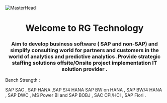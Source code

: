 ![MasterHead](https://devopzone.net/wp-content/uploads/2017/11/SAP-HANA-1.jpg)
<h1 align="center">Welcome to RG Technology</h1>
<h3 align="center">Aim to develop business software ( SAP and non-SAP) and simplify consulting world for partners and
customers in the world of analytics and predictive analytics .Provide strategic staffing solutions offsite/Onsite project implementation IT solution provider .</h3>
<p>
Bench Strength :

SAP SAC , SAP HANA ,SAP S/4 HANA SAP BW on HANA , SAP BW/4 HANA , SAP DWC , MS Power BI and SAP BOBJ , SAC CPI/HCI , SAP Fiori .
</p>
